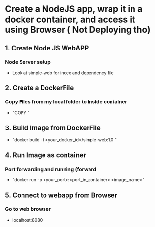 # Create a NodeJS app, wrap it in a docker container, and access it using Browser ( Not Deploying tho)

## 1. Create Node JS WebAPP
### Node Server setup
- Look at simple-web for index and dependency file

## 2. Create a DockerFile
### Copy Files from my local folder to inside container
- "COPY <path to folder on local file system>  <path  to inside container>"


## 3. Build Image from DockerFile
- "docker build -t <your_docker_id>/simple-web:1.0 "


## 4. Run Image as container
### Port forwarding and running (forward 
- "docker run -p <your_port>:<port_in_container> <image_name>"

## 5. Connect to webapp from Browser
### Go to web browser
-	localhost:8080




